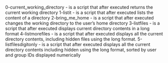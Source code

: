 0-current_working_directory - is a script that after executed returns the current working directory
1-listit - is a script that after executed lists the content of a directory
2-bring_me_home - is a script that after executed changes the working directory to the user’s home directory
3-listfiles - is a script that after executed displays current directory contents in a long format
4-listmorefiles - is a script that after executed displays all the current directory contents, including hidden files using the long format.
5-listfilesdigitonly - is a script that after executed displays all the current directory contents including hidden using the long format, sorted by user and group IDs displayed numerically
